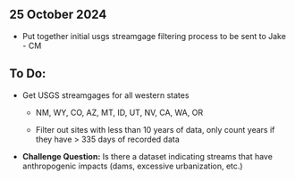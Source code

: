 ## 25 October 2024

-   Put together initial usgs streamgage filtering process to be sent to Jake - CM

## To Do:

-   Get USGS streamgages for all western states

    -   NM, WY, CO, AZ, MT, ID, UT, NV, CA, WA, OR

    -   Filter out sites with less than 10 years of data, only count years if they have \> 335 days of recorded data

-   **Challenge Question:** Is there a dataset indicating streams that have anthropogenic impacts (dams, excessive urbanization, etc.)
